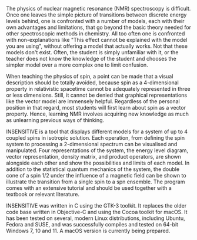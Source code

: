 The physics of nuclear magnetic resonance (NMR) spectroscopy is difficult. Once one leaves the simple picture of transitions between discrete energy levels behind, one is confronted with a number of models, each with their own advantages and limitations, that go beyond the basic theory needed for other spectroscopic methods in chemistry. All too often one is confronted with non-explanations like "This effect cannot be explained with the model you are using", without offering a model that actually works. Not that these models don't exist. Often, the student is simply unfamiliar with it, or the teacher does not know the knowledge of the student and chooses the simpler model over a more complex one to limit confusion. 

When teaching the physics of spin, a point can be made that a visual description should be totally avoided, because spin as a 4-dimensional property in relativistic spacetime cannot be adequately represented in three or less dimensions. Still, it cannot be denied that graphical representations like the vector model are immensely helpful. Regardless of the personal position in that regard, most students will first learn about spin as a vector property. Hence, learning NMR involves acquiring new knowledge as much as unlearning previous ways of thinking. 

INSENSITIVE is a tool that displays different models for a system of up to 4 coupled spins in isotropic solution. Each operation, from defining the spin system to processing a 2-dimensional spectrum can be visualised and manipulated. Four representations of the system, the energy level diagram, vector representation, density matrix, and product operators, are shown alongside each other and show the possibilities and limits of each model. In addition to the statistical quantum mechanics of the system, the double cone of a spin 1/2 under the influence of a magnetic field can be shown to illustrate the transition from a single spin to a spn ensemble. The program comes with an extensive tutorial and should be used together with a textbook or relevant literature.

INSENSITIVE was written in C using the GTK-3 toolkit. It replaces the older code base written in Objective-C and using the Cocoa toolkit for macOS. It has been tested on several, modern Linux distributions, including Ubuntu, Fedora and SUSE, and was successfully compiles and tested on 64-bit Windows 7, 10 and 11. A macOS version is currently being prepared.
